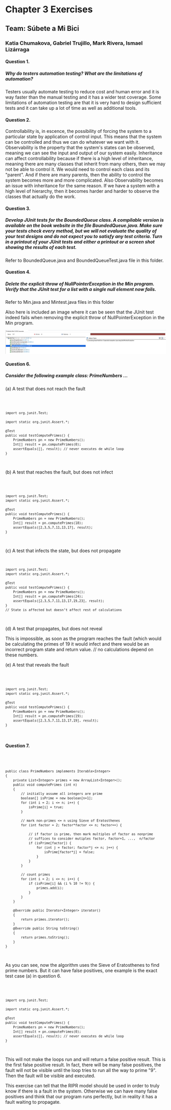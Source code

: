 # Chapter 3 Exercises 
## Team: Súbete a Mi Bici 
### Katia Chumakova, Gabriel Trujillo, Mark Rivera, Ismael Lizárraga 

#### Question 1. 
##### Why do testers automation testing? What are the limitations of automation?

Testers usually automate testing to reduce cost and human error and it is way faster than the manual testing and it has a wider test coverage. Some limitations of automation testing are that it is very hard to design sufficient tests and it can take up a lot of time as well as additional tools. 

#### Question 2. 
Controllability is, in escence, the possibility of forcing the system to a particular state by application of control input. This means that the system can be controlled and thus we can do whatever we want with it. Observability is the property that the system's states can be observed, meaning we can see the input and output of our system easily. 
Inheritance can affect controllability because if there is a high level of inheritance, meaning there are many classes that inherit from many others, then we may not be able to control it. We would need to control each class and its "parent". And if there are many parents, then the ability to control the system becomes more and more complicated. 
Also Observability becomes an issue with inheritance for the same reason. If we have a system with a high level of hierarchy, then it becomes harder and harder to observe the classes that actually do the work.


#### Question 3. 
##### Develop JUnit tests for the BoundedQueue class. A compilable version is available on the book website in the file BoundedQueue.java. Make sure your tests check every method, but we will not evaluate the quality of your test designs and do not expect you to satisfy any test criteria. Turn in a printout of your JUnit tests and either a printout or a screen shot showing the results of each test.

Refer to BoundedQueue.java and BoundedQueueTest.java file in this folder. 

#### Question 4.
##### Delete the explicit throw of NullPointerException in the Min program. Verify that the JUnit test for a list with a single null element now fails. 

Refer to Min.java and Mintest.java files in this folder

Also here is included an image where it can be seen that the JUnit test indeed fails when removing the explicit throw of NullPointerException in the Min program.

![JUnit test fails](junit-fails.png)

#### Question 6.
##### Consider the following example class: PrimeNumbers …

(a)	A test that does not reach the fault

<code>

    import org.junit.Test;
    
    import static org.junit.Assert.*;

    @Test
    public void testComputePrimes() {
	    PrimeNumbers pn = new PrimeNumbers();
    	Int[] result = pn.computePrimes(0); 
	    assertEquals([], result); // never executes de while loop 
    }
</code>

(b)	A test that reaches the fault, but does not infect

<code>

    import org.junit.Test;
    import static org.junit.Assert.*;

    @Test
    public void testComputePrimes() {
        PrimeNumbers pn = new PrimeNumbers();
        Int[] result = pn.computePrimes(18);
        assertEquals([2,3,5,7,11,13,17], result); 
    }

</code>

(c) A test that infects the state, but does not propagate
<code>
    
    import org.junit.Test;
    import static org.junit.Assert.*;

    @Test
    public void testComputePrimes() {
        PrimeNumbers pn = new PrimeNumbers();
        Int[] result = pn.computePrimes(24);
        assertEquals([2,3,5,7,11,13,17,19,23], result); 
    }
    // State is affected but doesn’t affect rest of calculations

</code>

(d)	A test that propagates, but does not reveal

This is impossible, as soon as the program reaches the fault (which would be calculating the primes of 19 it would infect and there would be an incorrect program state and return value. // no calculations depend on these numbers.

(e) A test that reveals the fault

<code>
    
    import org.junit.Test;
    import static org.junit.Assert.*;

    @Test
    public void testComputePrimes() {
        PrimeNumbers pn = new PrimeNumbers();
        Int[] result = pn.computePrimes(19);
        assertEquals([2,3,5,7,11,13,17,19], result);
    }

</code>

#### Question 7.

<code>
    
    public class PrimeNumbers implements Iterable<Integer>
    {
        private List<Integer> primes = new ArrayList<Integer>();
        public void computePrimes (int n)
        {
            // initially assume all integers are prime
            boolean[] isPrime = new boolean[n+1];
            for (int i = 2; i <= n; i++) {
                isPrime[i] = true;
            }

            // mark non-primes <= n using Sieve of Eratosthenes
            for (int factor = 2; factor*factor <= n; factor++) {

                // if factor is prime, then mark multiples of factor as nonprime
                // suffices to consider mutiples factor, factor+1, ...,  n/factor
                if (isPrime[factor]) {
                    for (int j = factor; factor*j <= n; j++) {
                        isPrime[factor*j] = false;
                    }
                }
            }

            // count primes
            for (int i = 2; i <= n; i++) {
                if (isPrime[i] && (i % 10 != 9)) {
                    primes.add(i);
                }    
            }
        }

        @Override public Iterator<Integer> iterator()
        {
            return primes.iterator();
        }
        @Override public String toString()
        {
            return primes.toString();
        }
    }

</code>

As you can see, now the algorithm uses the Sieve of Eratosthenes to find prime numbers. But it can have false positives, one example is the exact test case (a) in question 6. 

<code>

    import org.junit.Test;
    
    import static org.junit.Assert.*;

    @Test
    public void testComputePrimes() {
	    PrimeNumbers pn = new PrimeNumbers();
    	Int[] result = pn.computePrimes(0); 
	    assertEquals([], result); // never executes de while loop 
    }
</code>

This will not make the loops run and will return a false positive result. This is the first false positive result. In fact, there will be many false positives, the fault will not be visible until the loop tries to run all the way to prime "9". Then the fault will be visible and executed. 

This exercise can tell that the RIPR model should be used in order to truly know if there is a fault in the system. Otherwise we can have many false positives and think that our program runs perfectly, but in reality it has a fault waiting to propagate. 